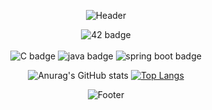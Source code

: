 <div align="center">

![Header](https://capsule-render.vercel.app/api?type=waving&color=507EA4&height=130&section=header)
  
![42 badge](https://img.shields.io/badge/42SEOUL-black?style=flat&logo=42)
<br>
<br>
![C badge](https://img.shields.io/badge/C언어-black?style=flat&logo=C)
![java badge](https://img.shields.io/badge/JAVA-green?style=flat)
![spring boot badge](https://img.shields.io/badge/springboot-white?style=flat&logo=springboot)
  
![Anurag's GitHub stats](https://github-readme-stats-sigma-five.vercel.app/api?username=numerical43&show_icons=true&theme=buefy)
[![Top Langs](https://github-readme-stats-sigma-five.vercel.app/api/top-langs/?username=numerical43&layout=compact&theme=buefy)](https://github.com/anuraghazra/github-readme-stats) 

![Footer](https://capsule-render.vercel.app/api?type=waving&color=507EA4&height=130&section=footer) 
</div>
